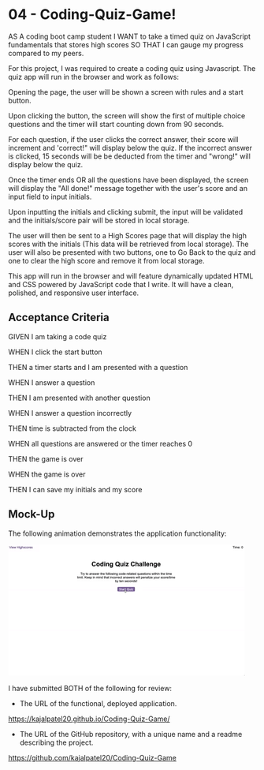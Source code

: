 # 04 - Coding-Quiz-Game!

AS A coding boot camp student
I WANT to take a timed quiz on JavaScript fundamentals that stores high scores
SO THAT I can gauge my progress compared to my peers.

For this project, I was required to create a coding quiz using Javascript. The quiz app will run in the browser and work as follows:

Opening the page, the user will be shown a screen with rules and a start button.

Upon clicking the button, the screen will show the first of multiple choice questions and the timer will start counting down from 90 seconds.

For each question, if the user clicks the correct answer, their score will increment and 'correct!" will display below the quiz. If the incorrect answer is clicked, 15 seconds will be be deducted from the timer and "wrong!" will display below the quiz.

Once the timer ends OR all the questions have been displayed, the screen will display the "All done!" message together with the user's score and an input field to input initials.

Upon inputting the initials and clicking submit, the input will be validated and the initials/score pair will be stored in local storage.

The user will then be sent to a High Scores page that will display the high scores with the initials (This data will be retrieved from local storage). The user will also be presented with two buttons, one to Go Back to the quiz and one to clear the high score and remove it from local storage.

This app will run in the browser and will feature dynamically updated HTML and CSS powered by JavaScript code that I write. It will have a clean, polished, and responsive user interface. 

## Acceptance Criteria

GIVEN I am taking a code quiz

WHEN I click the start button

THEN a timer starts and I am presented with a question

WHEN I answer a question

THEN I am presented with another question

WHEN I answer a question incorrectly

THEN time is subtracted from the clock

WHEN all questions are answered or the timer reaches 0

THEN the game is over

WHEN the game is over

THEN I can save my initials and my score

## Mock-Up

The following animation demonstrates the application functionality:

![A user clicks through an interactive coding quiz, then enters initials to save the high score before resetting and starting over.](./Assets/04-web-apis-homework-demo.gif)

I have submitted BOTH of the following for review:

* The URL of the functional, deployed application.

https://kajalpatel20.github.io/Coding-Quiz-Game/
* The URL of the GitHub repository, with a unique name and a readme describing the project.

https://github.com/kajalpatel20/Coding-Quiz-Game